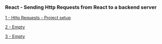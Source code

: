 ### React - Sending Http Requests from React to a backend server

[1 - Http Requests - Project setup ](../../tree/00ba1f2698d60e34d2cf54bae5368d871943b4dc/)

[2 - Empty ](../../tree//)

[3 - Empty ](../../tree//)
